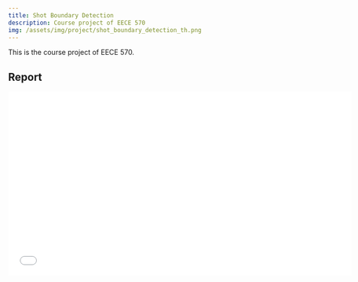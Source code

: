```yaml
---
title: Shot Boundary Detection
description: Course project of EECE 570
img: /assets/img/project/shot_boundary_detection_th.png
---
```


This is the course project of EECE 570.

## Report

<embed src="/assets/files/eece570_shot_boundary_detection.pdf" width="700" height="375" type='application/pdf'>